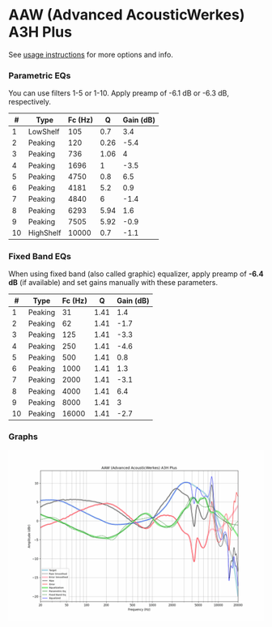 # AAW (Advanced AcousticWerkes) A3H Plus
See [usage instructions](https://github.com/jaakkopasanen/AutoEq#usage) for more options and info.

### Parametric EQs
You can use filters 1-5 or 1-10. Apply preamp of -6.1 dB or -6.3 dB, respectively.

|   # | Type      |   Fc (Hz) |    Q |   Gain (dB) |
|-----|-----------|-----------|------|-------------|
|   1 | LowShelf  |       105 | 0.7  |         3.4 |
|   2 | Peaking   |       120 | 0.26 |        -5.4 |
|   3 | Peaking   |       736 | 1.06 |         4   |
|   4 | Peaking   |      1696 | 1    |        -3.5 |
|   5 | Peaking   |      4750 | 0.8  |         6.5 |
|   6 | Peaking   |      4181 | 5.2  |         0.9 |
|   7 | Peaking   |      4840 | 6    |        -1.4 |
|   8 | Peaking   |      6293 | 5.94 |         1.6 |
|   9 | Peaking   |      7505 | 5.92 |        -0.9 |
|  10 | HighShelf |     10000 | 0.7  |        -1.1 |

### Fixed Band EQs
When using fixed band (also called graphic) equalizer, apply preamp of **-6.4 dB** (if available) and set gains manually with these parameters.

|   # | Type    |   Fc (Hz) |    Q |   Gain (dB) |
|-----|---------|-----------|------|-------------|
|   1 | Peaking |        31 | 1.41 |         1.4 |
|   2 | Peaking |        62 | 1.41 |        -1.7 |
|   3 | Peaking |       125 | 1.41 |        -3.3 |
|   4 | Peaking |       250 | 1.41 |        -4.6 |
|   5 | Peaking |       500 | 1.41 |         0.8 |
|   6 | Peaking |      1000 | 1.41 |         1.3 |
|   7 | Peaking |      2000 | 1.41 |        -3.1 |
|   8 | Peaking |      4000 | 1.41 |         6.4 |
|   9 | Peaking |      8000 | 1.41 |         3   |
|  10 | Peaking |     16000 | 1.41 |        -2.7 |

### Graphs
![](./AAW%20(Advanced%20AcousticWerkes)%20A3H%20Plus.png)
